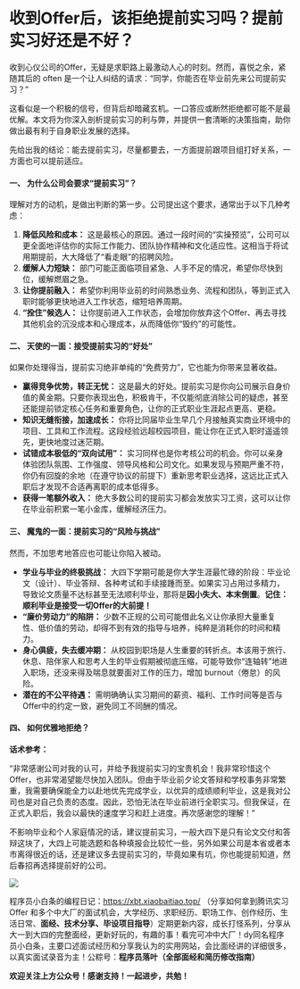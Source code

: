 # 收到Offer后，该拒绝提前实习吗？提前实习好还是不好？

收到心仪公司的Offer，无疑是求职路上最激动人心的时刻。然而，喜悦之余，紧随其后的 often 是一个让人纠结的请求：“同学，你能否在毕业前先来公司提前实习？”

这看似是一个积极的信号，但背后却暗藏玄机。一口答应或断然拒绝都可能不是最优解。本文将为你深入剖析提前实习的利与弊，并提供一套清晰的决策指南，助你做出最有利于自身职业发展的选择。

先给出我的结论：能去提前实习，尽量都要去，一方面提前跟项目组打好关系，一方面也可以提前适应。

#### 一、 为什么公司会要求“提前实习”？

理解对方的动机，是做出判断的第一步。公司提出这个要求，通常出于以下几种考虑：

1. **降低风险和成本：** 这是最核心的原因。通过一段时间的“实操预览”，公司可以更全面地评估你的实际工作能力、团队协作精神和文化适应性。这相当于将试用期提前，大大降低了“看走眼”的招聘风险。
2. **缓解人力短缺：** 部门可能正面临项目紧急、人手不足的情况，希望你尽快到位，缓解燃眉之急。
3. **让你提前融入：** 希望你利用毕业前的时间熟悉业务、流程和团队，等到正式入职时能够更快地进入工作状态，缩短培养周期。
4. **“拴住”候选人：** 让你提前进入工作状态，会增加你放弃这个Offer、再去寻找其他机会的沉没成本和心理成本，从而降低你“毁约”的可能性。

#### 二、 天使的一面：接受提前实习的“好处”

如果你处理得当，提前实习绝非单纯的“免费劳力”，它也能为你带来显著收益。

- **赢得竞争优势，转正无忧：** 这是最大的好处。提前实习是你向公司展示自身价值的黄金期。只要你表现出色，积极肯干，不仅能彻底消除公司的疑虑，甚至还能提前锁定核心任务和重要角色，让你的正式职业生涯起点更高、更稳。
- **知识无缝衔接，加速成长：** 你将比同届毕业生早几个月接触真实商业环境中的项目、工具和工作流程。这段经验远超校园项目，能让你在正式入职时遥遥领先，更快地度过迷茫期。
- **试错成本极低的“双向试用”：** 实习同样也是你考核公司的机会。你可以亲身体验团队氛围、工作强度、领导风格和公司文化。如果发现与预期严重不符，你仍有回旋的余地（在遵守协议的前提下）重新思考职业选择，这远比正式入职后才发现不合适再离职的成本低得多。
- **获得一笔额外收入：** 绝大多数公司的提前实习都会发放实习工资，这可以让你在毕业前积累一笔小金库，缓解经济压力。

#### 三、 魔鬼的一面：提前实习的“风险与挑战”

然而，不加思考地答应也可能让你陷入被动。

- **学业与毕业的终极挑战：** 大四下学期可能是你大学生涯最忙碌的阶段：毕业论文（设计）、毕业答辩、各种考试和手续接踵而至。如果实习占用过多精力，导致论文质量不达标甚至无法顺利毕业，那将是**因小失大、本末倒置**。**记住：顺利毕业是接受一切Offer的大前提！**
- **“廉价劳动力”的陷阱：** 少数不正规的公司可能借此名义让你承担大量重复性、低价值的劳动，却得不到有效的指导与培养，纯粹是消耗你的时间和精力。
- **身心俱疲，失去缓冲期：** 从校园到职场是人生重要的转折点。本该用于旅行、休息、陪伴家人和思考人生的毕业假期被彻底压缩，可能导致你“连轴转”地进入职场，还没来得及喘息就要面对工作的压力，增加 burnout（倦怠）的风险。
- **潜在的不公平待遇：** 需明确确认实习期间的薪资、福利、工作时间等是否与Offer中的约定一致，避免同工不同酬的情况。

#### 四、 如何优雅地拒绝？

**话术参考：**

“非常感谢公司对我的认可，并给予我提前实习的宝贵机会！我非常珍惜这个Offer，也非常渴望能尽快加入团队。但由于毕业前夕论文答辩和学校事务非常繁重，我需要确保能全力以赴地优先完成学业，以优异的成绩顺利毕业，这是我对公司也是对自己负责的态度。因此，恐怕无法在毕业前进行全职实习。但我保证，在正式入职后，我会以最快的速度学习和赶上进度。再次感谢您的理解！”



不影响毕业和个人家庭情况的话，建议提前实习，一般大四下是只有论文交付和答辩这块了，大四上可能选题和各种填报会比较忙一些，另外如果公司是本省或者本市离得很近的话，还是建议多去提前实习的，毕竟如果有坑，你也能提前知道，然后春招再选择提前好的公司。

![](https://pic.yupi.icu/5563/202509131048977.png)



程序员小白条的编程日记：https://xbt.xiaobaitiao.top/ （分享如何拿到腾讯实习 Offer 和多个中大厂的面试机会，大学经历、求职经历、职场工作、创作经历、生活日常、**面经、技术分享、毕设项目指导**）定期更新内容，成长打怪系列，分享从大一到大四的完整面经，更新好玩的，有趣的事！看完可冲中大厂！dy同名程序员小白条，主要口述面试经历和分享我认为的实用网站，会比面经讲的详细很多，以真实面试录音为主！公粽号：**程序员落叶（全部面经和简历修改指南）**



**欢迎关注上方公众号！感谢支持！一起进步，共勉！**